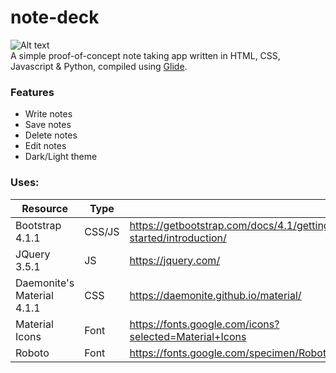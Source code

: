 # note-deck

![Alt text](http://projects.dontdalon.com/assets/img/notedeck-screenshot.png)<br>
A simple proof-of-concept note taking app written in HTML, CSS, Javascript & Python, compiled using [Glide](https://github.com/StormTersteeg/Python-Glide-Framework).

### Features
- Write notes
- Save notes
- Delete notes
- Edit notes
- Dark/Light theme

### Uses:
| Resource            | Type |  |
|----------------------------|--------|-----------------------------------------------------------------|
| Bootstrap 4.1.1            | CSS/JS | https://getbootstrap.com/docs/4.1/getting-started/introduction/ |
| JQuery 3.5.1               | JS     | https://jquery.com/                                             |
| Daemonite's Material 4.1.1 | CSS    | https://daemonite.github.io/material/                           |
| Material Icons             | Font   | https://fonts.google.com/icons?selected=Material+Icons          |
| Roboto                     | Font   | https://fonts.google.com/specimen/Roboto                        |
